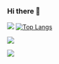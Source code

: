 ### Hi there 👋
![](https://github-profile-summary-cards.vercel.app/api/cards/profile-details?username=Grolland-creator&theme=solarized_dark)
[![Top Langs](https://github-readme-stats.vercel.app/api/top-langs/?username=Grolland-creator)](https://github.com/anuraghazra/github-readme-stats)

![](https://github-profile-summary-cards.vercel.app/api/cards/stats?username=Grolland-creator&theme=solarized_dark)

![](https://github-profile-summary-cards.vercel.app/api/cards/productive-time?username=Grolland-creator&theme=solarized_dark)
